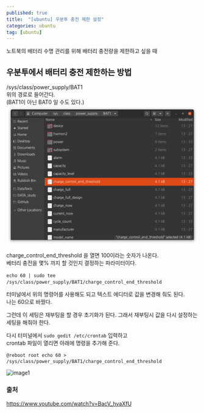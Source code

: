 ```yaml
---
published: true
title:  "[ubuntu] 우분투 충전 제한 설정"
categories: ubuntu
tag: [ubuntu]
---
```


노트북의 배터리 수명 관리를 위해 배터리 충전량을 제한하고 싶을 때

## 우분투에서 배터리 충전 제한하는 방법  

/sys/class/power_supply/BAT1  
위의 경로로 들어간다.  
(BAT1이 아닌 BAT0 일 수도 있다.)  
![image0](/images/2022-10-26-ubuntu-charge-limit_0.png)

charge_control_end_threshold 을 열면 100이라는 숫자가 나온다.  
베터리 충전을 몇% 까지 할 것인지 결정하는 파라미터이다. 

```echo 60 | sudo tee /sys/class/power_supply/BAT1/charge_control_end_threshold```

터미널에서 위의 명령어를 사용해도 되고 텍스트 에디터로 값을 변경해 줘도 된다.  
나는 60으로 바꿨다.

그런데 이 세팅은 재부팅을 할 경우 초기화가 된다.
그래서 재부팅시 값을 다시 설정하는 세팅을 해줘야 한다.

다시 터미널에서 
```sudo gedit /etc/crontab``` 입력하고  
crontab 파일이 열리면 아래에 명령을 추가해 준다.

```
@reboot root echo 60 > /sys/class/power_supply/BAT1/charge_control_end_threshold
```
![image1](/images/2022-10-26-ubuntu-charge-limit_1.png)

### 출처
https://www.youtube.com/watch?v=BacV_hvaXfU